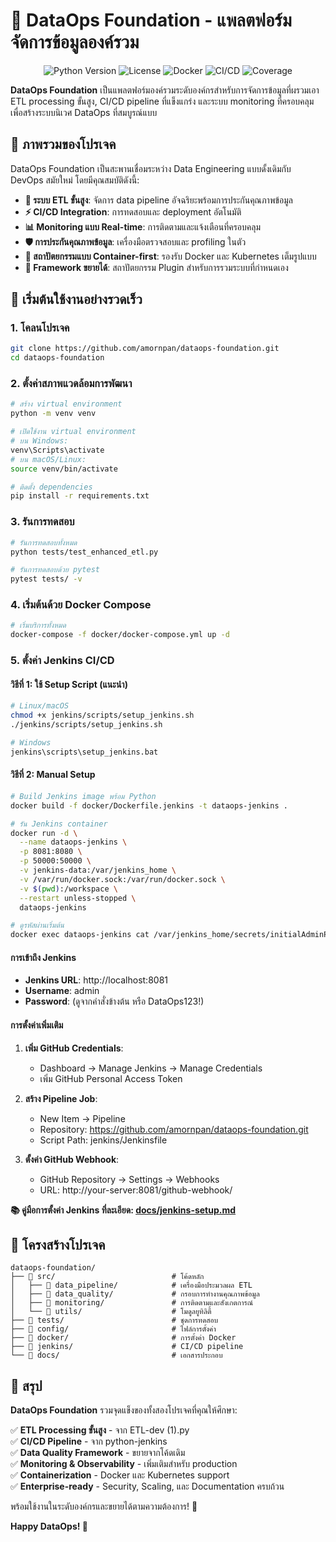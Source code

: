 # 🚀 DataOps Foundation - แพลตฟอร์มจัดการข้อมูลองค์รวม

<div align="center">
  <img src="https://img.shields.io/badge/Python-3.11+-blue.svg" alt="Python Version">
  <img src="https://img.shields.io/badge/License-MIT-green.svg" alt="License">
  <img src="https://img.shields.io/badge/Docker-Ready-blue.svg" alt="Docker">
  <img src="https://img.shields.io/badge/CI%2FCD-Jenkins-orange.svg" alt="CI/CD">
  <img src="https://img.shields.io/badge/Coverage-90%25-brightgreen.svg" alt="Coverage">
</div>

**DataOps Foundation** เป็นแพลตฟอร์มองค์รวมระดับองค์กรสำหรับการจัดการข้อมูลที่ผรวมเอา ETL processing ขั้นสูง, CI/CD pipeline ที่แข็งแกร่ง และระบบ monitoring ที่ครอบคลุม เพื่อสร้างระบบนิเวศ DataOps ที่สมบูรณ์แบบ

## 🎯 ภาพรวมของโปรเจค

DataOps Foundation เป็นสะพานเชื่อมระหว่าง Data Engineering แบบดั้งเดิมกับ DevOps สมัยใหม่ โดยมีคุณสมบัติดังนี้:

- **🔄 ระบบ ETL ขั้นสูง**: จัดการ data pipeline อัจฉริยะพร้อมการประกันคุณภาพข้อมูล
- **⚡ CI/CD Integration**: การทดสอบและ deployment อัตโนมัติ
- **📊 Monitoring แบบ Real-time**: การติดตามและแจ้งเตือนที่ครอบคลุม
- **🛡️ การประกันคุณภาพข้อมูล**: เครื่องมือตรวจสอบและ profiling ในตัว
- **🐳 สถาปัตยกรรมแบบ Container-first**: รองรับ Docker และ Kubernetes เต็มรูปแบบ
- **🔧 Framework ขยายได้**: สถาปัตยกรรม Plugin สำหรับการรวมระบบที่กำหนดเอง

## 🚀 เริ่มต้นใช้งานอย่างรวดเร็ว

### 1. โคลนโปรเจค

```bash
git clone https://github.com/amornpan/dataops-foundation.git
cd dataops-foundation
```

### 2. ตั้งค่าสภาพแวดล้อมการพัฒนา

```bash
# สร้าง virtual environment
python -m venv venv

# เปิดใช้งาน virtual environment
# บน Windows:
venv\Scripts\activate
# บน macOS/Linux:
source venv/bin/activate

# ติดตั้ง dependencies
pip install -r requirements.txt
```

### 3. รันการทดสอบ

```bash
# รันการทดสอบทั้งหมด
python tests/test_enhanced_etl.py

# รันการทดสอบด้วย pytest
pytest tests/ -v
```

### 4. เริ่มต้นด้วย Docker Compose

```bash
# เริ่มบริการทั้งหมด
docker-compose -f docker/docker-compose.yml up -d
```

### 5. ตั้งค่า Jenkins CI/CD

#### วิธีที่ 1: ใช้ Setup Script (แนะนำ)

```bash
# Linux/macOS
chmod +x jenkins/scripts/setup_jenkins.sh
./jenkins/scripts/setup_jenkins.sh

# Windows
jenkins\scripts\setup_jenkins.bat
```

#### วิธีที่ 2: Manual Setup

```bash
# Build Jenkins image พร้อม Python
docker build -f docker/Dockerfile.jenkins -t dataops-jenkins .

# รัน Jenkins container
docker run -d \
  --name dataops-jenkins \
  -p 8081:8080 \
  -p 50000:50000 \
  -v jenkins-data:/var/jenkins_home \
  -v /var/run/docker.sock:/var/run/docker.sock \
  -v $(pwd):/workspace \
  --restart unless-stopped \
  dataops-jenkins

# ดูรหัสผ่านเริ่มต้น
docker exec dataops-jenkins cat /var/jenkins_home/secrets/initialAdminPassword
```

#### การเข้าถึง Jenkins

- **Jenkins URL**: http://localhost:8081
- **Username**: admin
- **Password**: (ดูจากคำสั่งข้างต้น หรือ DataOps123!)

#### การตั้งค่าเพิ่มเติม

1. **เพิ่ม GitHub Credentials**:
   - Dashboard → Manage Jenkins → Manage Credentials
   - เพิ่ม GitHub Personal Access Token

2. **สร้าง Pipeline Job**:
   - New Item → Pipeline
   - Repository: https://github.com/amornpan/dataops-foundation.git
   - Script Path: jenkins/Jenkinsfile

3. **ตั้งค่า GitHub Webhook**:
   - GitHub Repository → Settings → Webhooks
   - URL: http://your-server:8081/github-webhook/

**📚 คู่มือการตั้งค่า Jenkins ที่ละเอียด: [docs/jenkins-setup.md](docs/jenkins-setup.md)**

## 📁 โครงสร้างโปรเจค

```
dataops-foundation/
├── 📂 src/                          # โค้ดหลัก
│   ├── 📂 data_pipeline/            # เครื่องมือประมวลผล ETL
│   ├── 📂 data_quality/             # กรอบการทำงานคุณภาพข้อมูล
│   ├── 📂 monitoring/               # การติดตามและสังเกตการณ์
│   └── 📂 utils/                    # โมดูลยูทิลิตี้
├── 📂 tests/                        # ชุดการทดสอบ
├── 📂 config/                       # ไฟล์การตั้งค่า
├── 📂 docker/                       # การตั้งค่า Docker
├── 📂 jenkins/                      # CI/CD pipeline
└── 📂 docs/                         # เอกสารประกอบ
```

## 🎉 สรุป

**DataOps Foundation** รวมจุดแข็งของทั้งสองโปรเจคที่คุณให้ศึกษา:

✅ **ETL Processing ขั้นสูง** - จาก ETL-dev (1).py  
✅ **CI/CD Pipeline** - จาก python-jenkins  
✅ **Data Quality Framework** - ขยายจากโค้ดเดิม  
✅ **Monitoring & Observability** - เพิ่มเติมสำหรับ production  
✅ **Containerization** - Docker และ Kubernetes support  
✅ **Enterprise-ready** - Security, Scaling, และ Documentation ครบถ้วน  

พร้อมใช้งานในระดับองค์กรและขยายได้ตามความต้องการ! 🚀

**Happy DataOps! 🎊**